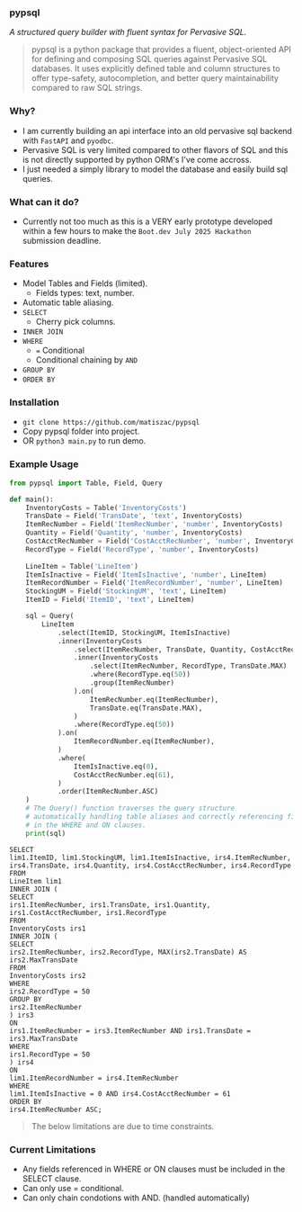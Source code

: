 ### pypsql
*A structured query builder with fluent syntax for Pervasive SQL.*

> pypsql is a python package that provides a fluent, object-oriented API for defining and composing SQL
> queries against Pervasive SQL databases. It uses explicitly defined table and column structures to offer
> type-safety, autocompletion, and better query maintainability compared to raw SQL strings.


### Why?
- I am currently building an api interface into an old pervasive sql backend with `FastAPI` and `pyodbc`.
- Pervasive SQL is very limited compared to other flavors of SQL and this is not directly supported by python ORM's I've come accross.
- I just needed a simply library to model the database and easily build sql queries.

### What can it do?
- Currently not too much as this is a VERY early prototype developed within a few hours to make the `Boot.dev July 2025 Hackathon` submission deadline.

### Features
- Model Tables and Fields (limited).
  - Fields types: text, number.
- Automatic table aliasing.
- `SELECT`
  - Cherry pick columns.
- `INNER JOIN`
- `WHERE`
  - `=` Conditional
  - Conditional chaining by `AND`
- `GROUP BY`
- `ORDER BY`

### Installation
- `git clone https://github.com/matiszac/pypsql`
- Copy pypsql folder into project.
- OR `python3 main.py` to run demo.

### Example Usage
```py
from pypsql import Table, Field, Query

def main():
    InventoryCosts = Table('InventoryCosts')
    TransDate = Field('TransDate', 'text', InventoryCosts)
    ItemRecNumber = Field('ItemRecNumber', 'number', InventoryCosts)
    Quantity = Field('Quantity', 'number', InventoryCosts)
    CostAcctRecNumber = Field('CostAcctRecNumber', 'number', InventoryCosts)
    RecordType = Field('RecordType', 'number', InventoryCosts)
    
    LineItem = Table('LineItem')
    ItemIsInactive = Field('ItemIsInactive', 'number', LineItem)
    ItemRecordNumber = Field('ItemRecordNumber', 'number', LineItem)
    StockingUM = Field('StockingUM', 'text', LineItem)
    ItemID = Field('ItemID', 'text', LineItem)

    sql = Query(
        LineItem
            .select(ItemID, StockingUM, ItemIsInactive)
            .inner(InventoryCosts
                .select(ItemRecNumber, TransDate, Quantity, CostAcctRecNumber, RecordType)
                .inner(InventoryCosts
                    .select(ItemRecNumber, RecordType, TransDate.MAX)
                    .where(RecordType.eq(50))
                    .group(ItemRecNumber)
                ).on(
                    ItemRecNumber.eq(ItemRecNumber),
                    TransDate.eq(TransDate.MAX),
                )
                .where(RecordType.eq(50))
            ).on(
                ItemRecordNumber.eq(ItemRecNumber),
            )
            .where(
                ItemIsInactive.eq(0),
                CostAcctRecNumber.eq(61),
            )
            .order(ItemRecNumber.ASC)
    )
    # The Query() function traverses the query structure
    # automatically handling table aliases and correctly referencing fields
    # in the WHERE and ON clauses.
    print(sql)
```
```
SELECT
lim1.ItemID, lim1.StockingUM, lim1.ItemIsInactive, irs4.ItemRecNumber, irs4.TransDate, irs4.Quantity, irs4.CostAcctRecNumber, irs4.RecordType
FROM
LineItem lim1
INNER JOIN (
SELECT
irs1.ItemRecNumber, irs1.TransDate, irs1.Quantity, irs1.CostAcctRecNumber, irs1.RecordType
FROM
InventoryCosts irs1
INNER JOIN (
SELECT
irs2.ItemRecNumber, irs2.RecordType, MAX(irs2.TransDate) AS irs2.MaxTransDate
FROM
InventoryCosts irs2
WHERE
irs2.RecordType = 50 
GROUP BY
irs2.ItemRecNumber
) irs3
ON
irs1.ItemRecNumber = irs3.ItemRecNumber AND irs1.TransDate = irs3.MaxTransDate 
WHERE
irs1.RecordType = 50 
) irs4
ON
lim1.ItemRecordNumber = irs4.ItemRecNumber 
WHERE
lim1.ItemIsInactive = 0 AND irs4.CostAcctRecNumber = 61 
ORDER BY
irs4.ItemRecNumber ASC;
```

> The below limitations are due to time constraints.
### Current Limitations
- Any fields referenced in WHERE or ON clauses must be included in the SELECT clause.
- Can only use = conditional.
- Can only chain condotions with AND. (handled automatically)